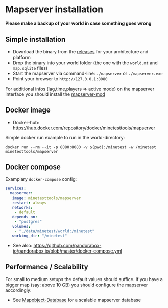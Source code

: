 
# Mapserver installation

**Please make a backup of your world in case something goes wrong**

## Simple installation

* Download the binary from the [releases](https://github.com/minetest-tools/mapserver/releases) for your architecture and platform
* Drop the binary into your world folder (the one with the `world.mt` and `map.sqlite` files)
* Start the mapserver via command-line: `./mapserver` or `./mapserver.exe`
* Point your browser to `http://127.0.0.1:8080`

For additional infos (lag,time,players => active mode) on the mapserver interface you should install the [mapserver-mod](mod.md)

## Docker image

* Docker-hub: https://hub.docker.com/repository/docker/minetesttools/mapserver

Simple docker run example to run in the world-directory:

```
docker run --rm --it -p 8080:8080 -v $(pwd):/minetest -w /minetest minetesttools/mapserver
```

## Docker compose

Examplary `docker-compose` config:

```yml
services:
  mapserver:
   image: minetesttools/mapserver
   restart: always
   networks:
    - default
   depends_on:
    - "postgres"
   volumes:
    - "./data/minetest/world:/minetest"
   working_dir: "/minetest"
```

* See also: https://github.com/pandorabox-io/pandorabox.io/blob/master/docker-compose.yml

## Performance / Scalability

For small to medium setups the default values should suffice.
If you have a bigger map (say: above 10 GB) you should configure the mapserver accordingly:

* See [Mapobject-Database](./mapobjectdb.md) for a scalable mapserver database
